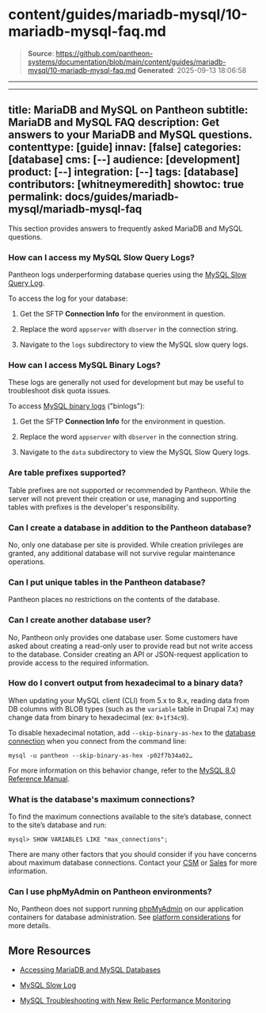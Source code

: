 # content/guides/mariadb-mysql/10-mariadb-mysql-faq.md

> **Source**: https://github.com/pantheon-systems/documentation/blob/main/content/guides/mariadb-mysql/10-mariadb-mysql-faq.md
> **Generated**: 2025-09-13 18:06:58

---

---
title: MariaDB and MySQL on Pantheon
subtitle: MariaDB and MySQL FAQ
description: Get answers to your MariaDB and MySQL questions.
contenttype: [guide]
innav: [false]
categories: [database]
cms: [--]
audience: [development]
product: [--]
integration: [--]
tags: [database]
contributors: [whitneymeredith]
showtoc: true
permalink: docs/guides/mariadb-mysql/mariadb-mysql-faq
---

This section provides answers to frequently asked MariaDB and MySQL questions.

### How can I access my MySQL Slow Query Logs?

Pantheon logs underperforming database queries using the [MySQL Slow Query Log](https://dev.mysql.com/doc/refman/5.5/en/slow-query-log.html).

To access the log for your database:

1. Get the SFTP **Connection Info** for the environment in question.

1. Replace the word `appserver` with `dbserver` in the connection string.

1. Navigate to the `logs` subdirectory to view the MySQL slow query logs.

### How can I access MySQL Binary Logs?

These logs are generally not used for development but may be useful to troubleshoot disk quota issues.

To access [MySQL binary logs](https://dev.mysql.com/doc/internals/en/binary-log-overview.html) ("binlogs"):

1. Get the SFTP **Connection Info** for the environment in question.

1. Replace the word `appserver` with `dbserver` in the connection string.

1. Navigate to the `data` subdirectory to view the MySQL Slow Query logs.

### Are table prefixes supported?

Table prefixes are not supported or recommended by Pantheon. While the server will not prevent their creation or use, managing and supporting tables with prefixes is the developer's responsibility.

### Can I create a database in addition to the Pantheon database?

No, only one database per site is provided. While creation privileges are granted, any additional database will not survive regular maintenance operations.

### Can I put unique tables in the Pantheon database?

Pantheon places no restrictions on the contents of the database.

### Can I create another database user?

No, Pantheon only provides one database user. Some customers have asked about creating a read-only user to provide read but not write access to the database. Consider creating an API or JSON-request application to provide access to the required information.

### How do I convert output from hexadecimal to a binary data?

When updating your MySQL client (CLI) from 5.x to 8.x, reading data from DB columns with BLOB types (such as the `variable` table in Drupal 7.x) may change data from binary to hexadecimal (ex: `0×1f34c9`).

To disable hexadecimal notation, add `--skip-binary-as-hex` to the [database connection](/connection-modes/) when you connect from the command line:

```bash{promptUser: user}
mysql -u pantheon --skip-binary-as-hex -p02f7b34a02…
```

For more information on this behavior change, refer to the [MySQL 8.0 Reference Manual](https://dev.mysql.com/doc/refman/8.0/en/mysql-command-options.html#option_mysql_binary-as-hex).

### What is the database's maximum connections?

To find the maximum connections available to the site’s database, connect to the site’s database and run:

```sql{promptUser: sql}
mysql> SHOW VARIABLES LIKE "max_connections";
```

There are many other factors that you should consider if you have concerns about maximum database connections. Contact your [CSM](/guides/professional-services#customer-success-management) or [Sales](https://pantheon.io/contact-sales?docs) for more information.

### Can I use phpMyAdmin on Pantheon environments?
No, Pantheon does not support running [phpMyAdmin](https://www.phpmyadmin.net/) on our application containers for database administration. See [platform considerations](/guides/platform-considerations/platform-site-info#database-administration) for more details.

## More Resources

- [Accessing MariaDB and MySQL Databases](/guides/mariadb-mysql/mysql-access)

- [MySQL Slow Log](/guides/mariadb-mysql/mysql-slow-log)

- [MySQL Troubleshooting with New Relic Performance Monitoring](/guides/new-relic/debug-mysql-new-relic)
